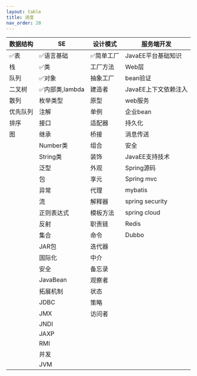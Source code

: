 ```yaml
---
layout: table
title: 进度
nav_order: 20
---
```

| 数据结构 | SE          | 设计模式   | 服务端开发           |
| -------- |-------------| ---------- | -------------------- |
| ✅表     | ✅语言基础       | ✅简单工厂 | JavaEE平台基础知识   |
| 栈       | ✅类          | 工厂方法   | Web层                |
| 队列     | ✅对象         | 抽象工厂   | bean验证             |
| 二叉树   | ✅内部类,lambda | 建造者     | JavaEE上下文依赖注入 |
| 散列     | 枚举类型        | 原型       | web服务              |
| 优先队列 | 注解          | 单例       | 企业bean             |
| 排序     | 接口          | 适配器     | 持久化               |
| 图       | 继承          | 桥接       | 消息传送             |
|          | Number类     | 组合       | 安全                 |
|          | String类     | 装饰       | JavaEE支持技术       |
|          | 泛型          | 外观       | Spring源码           |
|          | 包           | 享元       | Spring mvc           |
|          | 异常          | 代理       | mybatis              |
|          | 流           | 解释器     | spring security      |
|          | 正则表达式       | 模板方法   | spring cloud         |
|          | 反射          | 职责链     | Redis                |
|          | 集合          | 命令       | Dubbo                |
|          | JAR包        | 迭代器     |                      |
|          | 国际化         | 中介       |                      |
|          | 安全          | 备忘录     |                      |
|          | JavaBean    | 观察者     |                      |
|          | 拓展机制        | 状态       |                      |
|          | JDBC        | 策略       |                      |
|          | JMX         | 访问者     |                      |
|          | JNDI        |            |                      |
|          | JAXP        |            |                      |
|          | RMI         |            |                      |
|          | 并发          |            |                      |
|          | JVM         |            |                      |
